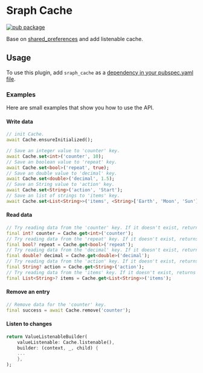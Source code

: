 # Sraph Cache

[![pub package](https://img.shields.io/pub/v/sraph_cache.svg)](https://pub.dev/packages/sraph_cache)

Base on [shared_preferences](https://pub.dev/packages/shared_preferences) and add listenable cache.

## Usage
To use this plugin, add `sraph_cache` as a [dependency in your pubspec.yaml file](https://flutter.dev/docs/development/platform-integration/platform-channels).

### Examples
Here are small examples that show you how to use the API.

#### Write data
```dart
// init Cache.
await Cache.ensureInitialized();

// Save an integer value to 'counter' key.
await Cache.set<int>('counter', 10);
// Save an boolean value to 'repeat' key.
await Cache.set<bool>('repeat', true);
// Save an double value to 'decimal' key.
await Cache.set<double>('decimal', 1.5);
// Save an String value to 'action' key.
await Cache.set<String>('action', 'Start');
// Save an list of strings to 'items' key.
await Cache.set<List<String>>('items', <String>['Earth', 'Moon', 'Sun']);
```

#### Read data
```dart
// Try reading data from the 'counter' key. If it doesn't exist, returns null.
final int? counter = Cache.get<int>('counter');
// Try reading data from the 'repeat' key. If it doesn't exist, returns null.
final bool? repeat = Cache.get<bool>('repeat');
// Try reading data from the 'decimal' key. If it doesn't exist, returns null.
final double? decimal = Cache.get<double>('decimal');
// Try reading data from the 'action' key. If it doesn't exist, returns null.
final String? action = Cache.get<String>('action');
// Try reading data from the 'items' key. If it doesn't exist, returns null.
final List<String>? items = Cache.get<List<String>>('items');
```

#### Remove an entry
```dart
// Remove data for the 'counter' key.
final success = await Cache.remove('counter');
```

#### Listen to changes
```dart
return ValueListenableBuilder(
    valueListenable: Cache.listenable(),
    builder: (context, _, child) {
    ...
    },
);
```
